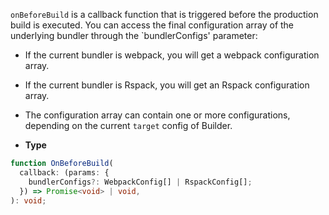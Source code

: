 `onBeforeBuild` is a callback function that is triggered before the production build is executed. You can access the final configuration array of the underlying bundler through the `bundlerConfigs' parameter:

- If the current bundler is webpack, you will get a webpack configuration array.
- If the current bundler is Rspack, you will get an Rspack configuration array.
- The configuration array can contain one or more configurations, depending on the current `target` config of Builder.

- **Type**

```ts
function OnBeforeBuild(
  callback: (params: {
    bundlerConfigs?: WebpackConfig[] | RspackConfig[];
  }) => Promise<void> | void,
): void;
```
